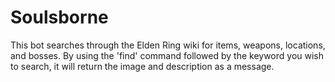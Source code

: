 # Soulsborne

This bot searches through the Elden Ring wiki for items, weapons, locations, and bosses. By using the 'find' command followed by the keyword you wish to search, it will return the image and description as a message.
